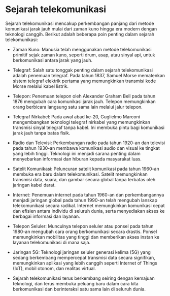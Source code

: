 ---
---
# Sejarah telekomunikasi
Sejarah telekomunikasi mencakup perkembangan panjang dari metode komunikasi jarak jauh mulai dari zaman kuno hingga era modern dengan teknologi canggih. Berikut adalah beberapa poin penting dalam sejarah telekomunikasi:

- Zaman Kuno: Manusia telah menggunakan metode telekomunikasi primitif sejak zaman kuno, seperti drum, asap, atau sinyal api, untuk berkomunikasi antara jarak yang jauh.

- Telegraf: Salah satu tonggak penting dalam sejarah telekomunikasi adalah penemuan telegraf. Pada tahun 1837, Samuel Morse mematenkan sistem telegraf elektrik pertama yang memungkinkan transmisi kode Morse melalui kabel listrik.

- Telepon: Penemuan telepon oleh Alexander Graham Bell pada tahun 1876 mengubah cara komunikasi jarak jauh. Telepon memungkinkan orang berbicara langsung satu sama lain melalui jalur telepon.

- Telegraf Nirkabel: Pada awal abad ke-20, Guglielmo Marconi mengembangkan teknologi telegraf nirkabel yang memungkinkan transmisi sinyal telegraf tanpa kabel. Ini membuka pintu bagi komunikasi jarak jauh tanpa batas fisik.

- Radio dan Televisi: Perkembangan radio pada tahun 1920-an dan televisi pada tahun 1930-an membawa komunikasi audio dan visual ke tingkat yang lebih tinggi. Teknologi ini menjadi sarana penting dalam menyebarkan informasi dan hiburan kepada masyarakat luas.

- Satelit Komunikasi: Peluncuran satelit komunikasi pada tahun 1960-an membuka era baru dalam telekomunikasi. Satelit memungkinkan transmisi data, suara, dan gambar secara global tanpa terbatas oleh jaringan kabel darat.

- Internet: Penemuan internet pada tahun 1960-an dan perkembangannya menjadi jaringan global pada tahun 1990-an telah mengubah lanskap telekomunikasi secara radikal. Internet memungkinkan komunikasi cepat dan efisien antara individu di seluruh dunia, serta menyediakan akses ke berbagai informasi dan layanan.

- Telepon Seluler: Munculnya telepon seluler atau ponsel pada tahun 1980-an mengubah cara orang berkomunikasi secara drastis. Ponsel memungkinkan mobilitas yang tinggi dan memberikan akses instan ke layanan telekomunikasi di mana saja.

- Jaringan 5G: Teknologi jaringan seluler generasi kelima (5G) yang sedang berkembang mempercepat transmisi data secara signifikan, memungkinkan aplikasi yang lebih canggih seperti Internet of Things (IoT), mobil otonom, dan realitas virtual.

- Sejarah telekomunikasi terus berkembang seiring dengan kemajuan teknologi, dan terus membuka peluang baru dalam cara kita berkomunikasi dan berinteraksi satu sama lain di seluruh dunia.

